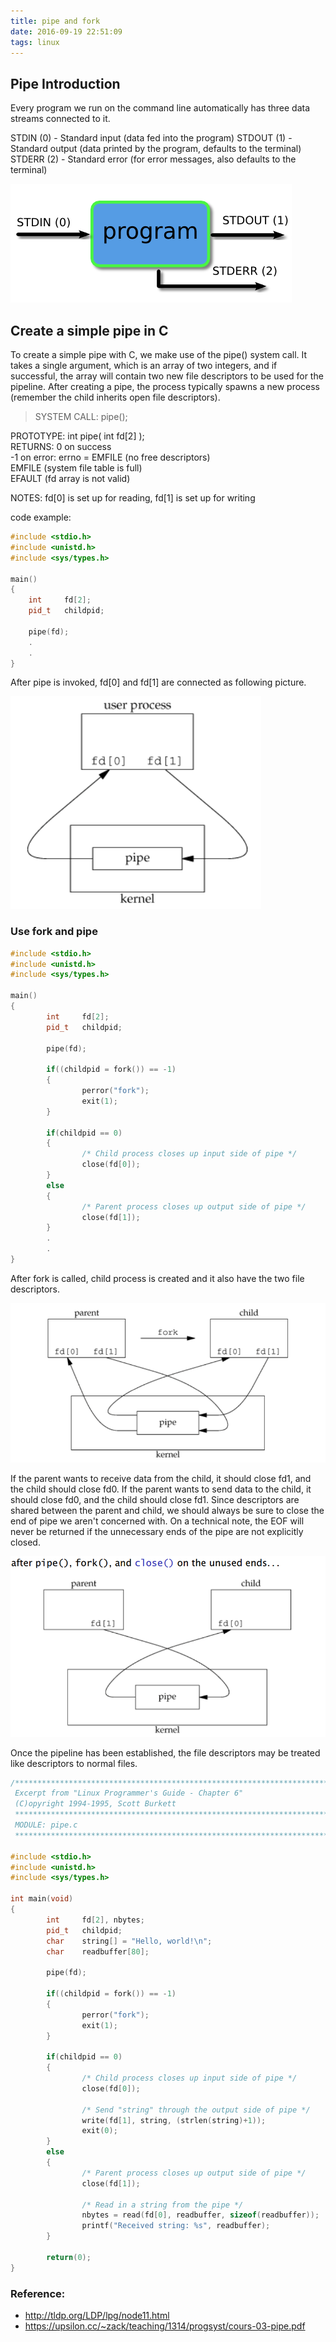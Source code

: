 ```yaml
---
title: pipe and fork
date: 2016-09-19 22:51:09
tags: linux
---
```


## Pipe Introduction

Every program we run on the command line automatically has three data streams connected to it.

STDIN (0) - Standard input (data fed into the program)
STDOUT (1) - Standard output (data printed by the program, defaults to the terminal)
STDERR (2) - Standard error (for error messages, also defaults to the terminal)

![streams](/img/pipe_and_fork/streams.png)

## Create a simple pipe in C

To create a simple pipe with C, we make use of the pipe() system call. It takes a single argument, which is an array of two integers, and if successful, the array will contain two new file descriptors to be used for the pipeline. After creating a pipe, the process typically spawns a new process (remember the child inherits open file descriptors).

  >SYSTEM CALL: pipe();                                                          
  >
  PROTOTYPE: int pipe( int fd[2] );                                             
    RETURNS: 0 on success                                                       
             -1 on error: errno = EMFILE (no free descriptors)                  
                                  EMFILE (system file table is full)            
                                  EFAULT (fd array is not valid)                

NOTES: fd[0] is set up for reading, fd[1] is set up for writing

code example:
```cpp
#include <stdio.h>
#include <unistd.h>
#include <sys/types.h>

main()
{
    int     fd[2];
    pid_t   childpid;

    pipe(fd);
    .
    .
}
```
After pipe is invoked, fd[0] and fd[1] are connected as following picture.

![pipe](/img/pipe_and_fork/pipe.png)

<!-- more -->
### Use fork and pipe

```cpp
#include <stdio.h>
#include <unistd.h>
#include <sys/types.h>

main()
{
        int     fd[2];
        pid_t   childpid;

        pipe(fd);

        if((childpid = fork()) == -1)
        {
                perror("fork");
                exit(1);
        }

        if(childpid == 0)
        {
                /* Child process closes up input side of pipe */
                close(fd[0]);
        }
        else
        {
                /* Parent process closes up output side of pipe */
                close(fd[1]);
        }
        .
        .
}
```

After fork is called, child process is created and it also have the two file descriptors.

![pipe_and_fork](/img/pipe_and_fork/pipe_and_fork.png)

If the parent wants to receive data from the child, it should close fd1, and the child should close fd0. If the parent wants to send data to the child, it should close fd0, and the child should close fd1. Since descriptors are shared between the parent and child, we should always be sure to close the end of pipe we aren't concerned with. On a technical note, the EOF will never be returned if the unnecessary ends of the pipe are not explicitly closed.

![pipe_and_fork](/img/pipe_and_fork/after_close_unused_ends.png)



 Once the pipeline has been established, the file descriptors may be treated like descriptors to normal files.

```cpp
/*****************************************************************************
 Excerpt from "Linux Programmer's Guide - Chapter 6"
 (C)opyright 1994-1995, Scott Burkett
 *****************************************************************************
 MODULE: pipe.c
 *****************************************************************************/

#include <stdio.h>
#include <unistd.h>
#include <sys/types.h>

int main(void)
{
        int     fd[2], nbytes;
        pid_t   childpid;
        char    string[] = "Hello, world!\n";
        char    readbuffer[80];

        pipe(fd);

        if((childpid = fork()) == -1)
        {
                perror("fork");
                exit(1);
        }

        if(childpid == 0)
        {
                /* Child process closes up input side of pipe */
                close(fd[0]);

                /* Send "string" through the output side of pipe */
                write(fd[1], string, (strlen(string)+1));
                exit(0);
        }
        else
        {
                /* Parent process closes up output side of pipe */
                close(fd[1]);

                /* Read in a string from the pipe */
                nbytes = read(fd[0], readbuffer, sizeof(readbuffer));
                printf("Received string: %s", readbuffer);
        }

        return(0);
}
```

### Reference:
* http://tldp.org/LDP/lpg/node11.html
* https://upsilon.cc/~zack/teaching/1314/progsyst/cours-03-pipe.pdf
